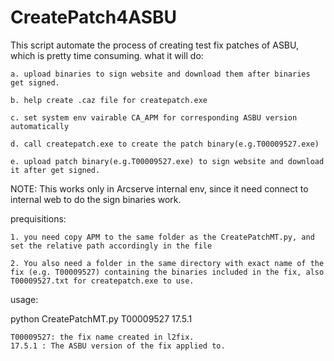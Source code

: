 # CreatePatch4ASBU
This script automate the process of creating test fix patches of ASBU, which is pretty time consuming. 
what it will do: 

    a. upload binaries to sign website and download them after binaries get signed. 

    b. help create .caz file for createpatch.exe

    c. set system env vairable CA_APM for corresponding ASBU version automatically

    d. call createpatch.exe to create the patch binary(e.g.T00009527.exe)

    e. upload patch binary(e.g.T00009527.exe) to sign website and download it after get signed.


NOTE: This works only in Arcserve internal env, since it need connect to internal web to do the sign binaries work. 


prequisitions:

    1. you need copy APM to the same folder as the CreatePatchMT.py, and set the relative path accordingly in the file

    2. You also need a folder in the same directory with exact name of the fix (e.g. T00009527) containing the binaries included in the fix, also T00009527.txt for createpatch.exe to use. 

usage:

python CreatePatchMT.py T00009527 17.5.1

    T00009527: the fix name created in l2fix. 
    17.5.1 : The ASBU version of the fix applied to.